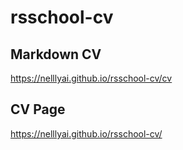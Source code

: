 # rsschool-cv

## Markdown CV
https://nelllyai.github.io/rsschool-cv/cv


## CV Page
https://nelllyai.github.io/rsschool-cv/